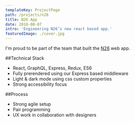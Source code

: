 ```yaml
---
templateKey: ProjectPage
path: /projects/n26
title: N26 App
date: 2018-00-07
intro: 'Engineering N26’s new react based app.'
featuredImage: ./cover.jpg
---
```


I'm proud to be part of the team that built the [N26](https://n26.com/en-de/) web app.

##Technical Stack

- React, GraphQL, Express, Redux, ES6
- Fully prerendered using our Express based middleware
- Light & dark mode using css custom properties
- Strong accessibility focus

##Process

- Strong agile setup
- Pair programming
- UX work in collaboration with designers
